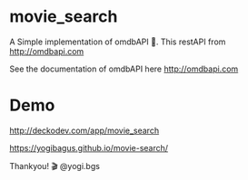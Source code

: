 # movie_search
A Simple implementation of omdbAPI 🎥.
This restAPI from http://omdbapi.com

See the documentation of omdbAPI here http://omdbapi.com

# Demo
http://deckodev.com/app/movie_search

https://yogibagus.github.io/movie-search/

Thankyou! 🎬
@yogi.bgs
